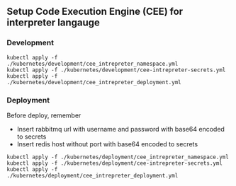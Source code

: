 ## Setup Code Execution Engine (CEE) for interpreter langauge

### Development

```
kubectl apply -f ./kubernetes/development/cee_intrepreter_namespace.yml
kubectl apply -f ./kubernetes/development/cee-intrepreter-secrets.yml
kubectl apply -f ./kubernetes/development/cee_intrepreter_deployment.yml
```

### Deployment

Before deploy, remember

-   Insert rabbitmq url with username and password with base64 encoded to secrets
-   Insert redis host without port with base64 encoded to secrets

```
kubectl apply -f ./kubernetes/deployment/cee_intrepreter_namespace.yml
kubectl apply -f ./kubernetes/deployment/cee-intrepreter-secrets.yml
kubectl apply -f ./kubernetes/deployment/cee_intrepreter_deployment.yml
```
